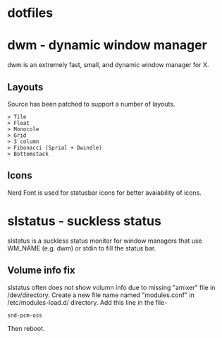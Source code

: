 # dotfiles

dwm - dynamic window manager
============================
dwm is an extremely fast, small, and dynamic window manager for X.

Layouts
-------
Source has been patched to support a number of layouts.

	> Tile
	> Float
	> Monocole
	> Grid
	> 3 column 
	> Fibonacci (Sprial + Dwindle)
	> Bottomstack

Icons
-----
Nerd Font is used for statusbar icons for better avaiability of icons.


slstatus - suckless status
==========================
slstatus is a suckless status monitor for window managers that use WM_NAME
(e.g. dwm) or stdin to fill the status bar.

Volume info fix
---------------
slstatus often does not show volumn info due to missing "amixer" file in /dev/directory.
Create a new file name named "modules.conf" in /etc/modules-load.d/ directory.
Add this line in the file-
	
	snd-pcm-oss

Then reboot.